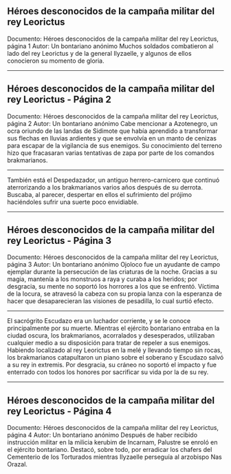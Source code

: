 ## Héroes desconocidos de la campaña militar del rey Leorictus
Documento: Héroes desconocidos de la campaña militar del rey Leorictus, página 1
Autor: Un bontariano anónimo
Muchos soldados combatieron al lado del rey Leorictus y de la general Ilyzaelle, y algunos de ellos conocieron su momento de gloria.
***

## Héroes desconocidos de la campaña militar del rey Leorictus - Página 2
Documento: Héroes desconocidos de la campaña militar del rey Leorictus, página 2
Autor: Un bontariano anónimo
Cabe mencionar a Azotenegro, un ocra oriundo de las landas de Sidimote que había aprendido a transformar sus flechas en lluvias ardientes y que se envolvía en un manto de cenizas para escapar de la vigilancia de sus enemigos. Su conocimiento del terreno hizo que fracasaran varias tentativas de zapa por parte de los comandos brakmarianos.
***
También está el Despedazador, un antiguo herrero-carnicero que continuó aterrorizando a los brakmarianos varios años después de su derrota. Buscaba, al parecer, despertar en ellos el sufrimiento del prójimo haciéndoles sufrir una suerte poco envidiable.
***

## Héroes desconocidos de la campaña militar del rey Leorictus - Página 3
Documento: Héroes desconocidos de la campaña militar del rey Leorictus, página 3
Autor: Un bontariano anónimo
Ojoloco fue un ayudante de campo ejemplar durante la persecución de las criaturas de la noche. Gracias a su magia, mantenía a los monstruos a raya y curaba a los heridos; por desgracia, su mente no soportó los horrores a los que se enfrentó. Víctima de la locura, se atravesó la cabeza con su propia lanza con la esperanza de hacer que desaparecieran las visiones de pesadilla, lo cual surtió efecto.
***
El sacrógrito Escudazo era un luchador corriente, y se le conoce principalmente por su muerte. Mientras el ejército bontariano entraba en la ciudad oscura, los brakmarianos, acorralados y desesperados, utilizaban cualquier medio a su disposición para tratar de repeler a sus enemigos. Habiendo localizado al rey Leorictus en la melé y llevando tiempo sin rocas, los brakmarianos catapultaron un piano sobre el soberano y Escudazo salvó a su rey in extremis. Por desgracia, su cráneo no soportó el impacto y fue enterrado con todos los honores por sacrificar su vida por la de su rey.
***

## Héroes desconocidos de la campaña militar del rey Leorictus - Página 4
Documento: Héroes desconocidos de la campaña militar del rey Leorictus, página 4
Autor: Un bontariano anónimo
Después de haber recibido instrucción militar en la milicia kerubim de Incarnam, Palustre se enroló en el ejército bontariano. Destacó, sobre todo, por erradicar los chafers del Cementerio de los Torturados mientras Ilyzaelle perseguía al arzobispo Nas Orazal.

